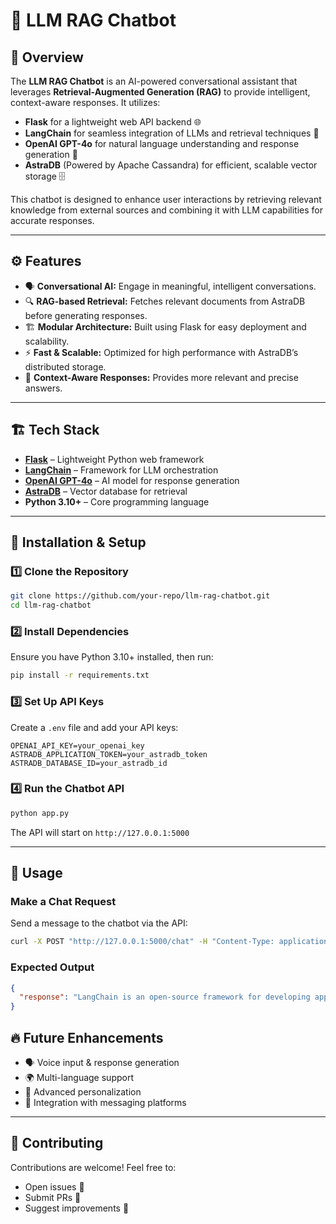 # 🤖 LLM RAG Chatbot

## 📌 Overview
The **LLM RAG Chatbot** is an AI-powered conversational assistant that leverages **Retrieval-Augmented Generation (RAG)** to provide intelligent, context-aware responses. It utilizes:
- **Flask** for a lightweight web API backend 🌐
- **LangChain** for seamless integration of LLMs and retrieval techniques 🔗
- **OpenAI GPT-4o** for natural language understanding and response generation 🧠
- **AstraDB** (Powered by Apache Cassandra) for efficient, scalable vector storage 🗄️

This chatbot is designed to enhance user interactions by retrieving relevant knowledge from external sources and combining it with LLM capabilities for accurate responses.

---

## ⚙️ Features
- 🗣️ **Conversational AI:** Engage in meaningful, intelligent conversations.
- 🔍 **RAG-based Retrieval:** Fetches relevant documents from AstraDB before generating responses.
- 🏗️ **Modular Architecture:** Built using Flask for easy deployment and scalability.
- ⚡ **Fast & Scalable:** Optimized for high performance with AstraDB’s distributed storage.
- 🎯 **Context-Aware Responses:** Provides more relevant and precise answers.

---

## 🏗️ Tech Stack
- **[Flask](https://flask.palletsprojects.com/)** – Lightweight Python web framework
- **[LangChain](https://www.langchain.com/)** – Framework for LLM orchestration
- **[OpenAI GPT-4o](https://openai.com/research/gpt-4o)** – AI model for response generation
- **[AstraDB](https://www.datastax.com/products/datastax-astra)** – Vector database for retrieval
- **Python 3.10+** – Core programming language

---

## 🚀 Installation & Setup
### 1️⃣ Clone the Repository
```sh
git clone https://github.com/your-repo/llm-rag-chatbot.git
cd llm-rag-chatbot
```

### 2️⃣ Install Dependencies
Ensure you have Python 3.10+ installed, then run:
```sh
pip install -r requirements.txt
```

### 3️⃣ Set Up API Keys
Create a `.env` file and add your API keys:
```env
OPENAI_API_KEY=your_openai_key
ASTRADB_APPLICATION_TOKEN=your_astradb_token
ASTRADB_DATABASE_ID=your_astradb_id
```

### 4️⃣ Run the Chatbot API
```sh
python app.py
```
The API will start on `http://127.0.0.1:5000`

---

## 🎯 Usage
### Make a Chat Request
Send a message to the chatbot via the API:
```sh
curl -X POST "http://127.0.0.1:5000/chat" -H "Content-Type: application/json" -d '{"message": "What is LangChain?"}'
```
### Expected Output
```json
{
  "response": "LangChain is an open-source framework for developing applications powered by LLMs."
}
```


## 🔥 Future Enhancements
- 🗣️ Voice input & response generation
- 🌍 Multi-language support
- 🤖 Advanced personalization
- 📡 Integration with messaging platforms

---

## 🤝 Contributing
Contributions are welcome! Feel free to:
- Open issues 🐞
- Submit PRs 📌
- Suggest improvements 🚀

